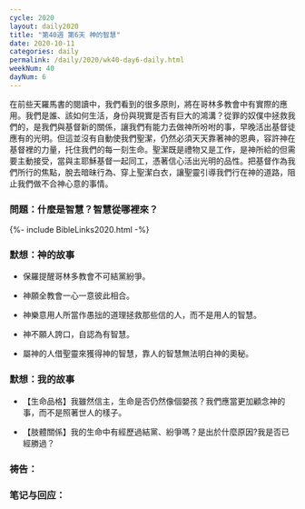 ```yaml
---
cycle: 2020
layout: daily2020
title: "第40週 第6天 神的智慧"
date: 2020-10-11
categories: daily
permalink: /daily/2020/wk40-day6-daily.html
weekNum: 40
dayNum: 6
---
```


在前些天羅馬書的閱讀中，我們看到的很多原則，將在哥林多教會中有實際的應用。我們是誰、該如何生活，身份與現實是否有巨大的鴻溝？從罪的奴僕中拯救我們的，是我們與基督新的關係，讓我們有能力去做神所吩咐的事，早晚活出基督徒應有的光明。但這並沒有自動使我們聖潔，仍然必須天天靠著神的恩典，容許神在基督裡的力量，托住我們的每一刻生命。聖潔既是禮物又是工作，是神所給的但需要主動接受，當與主耶穌基督一起同工，憑著信心活出光明的品性。把基督作為我們所行的焦點，脫去暗昧行為、穿上聖潔白衣，讓聖靈引導我們行在神的道路，阻止我們做不合神心意的事情。

### 問題：什麼是智慧？智慧從哪裡來？

{%- include BibleLinks2020.html -%}

### 默想：神的故事 
+ 保羅提醒哥林多教會不可結黨紛爭。

+ 神願全教會一心一意彼此相合。

+ 神樂意用人所當作愚拙的道理拯救那些信的人，而不是用人的智慧。

+ 神不願人誇口，自認為有智慧。

+ 屬神的人借聖靈來獲得神的智慧，靠人的智慧無法明白神的奧秘。

### 默想：我的故事
+ 【生命品格】我雖然信主，生命是否仍然像個嬰孩？我們應當更加顧念神的事，而不是照著世人的樣子。

+ 【肢體關係】我的生命中有經歷過結黨、紛爭嗎？是出於什麼原因?我是否已經勝過？

### 祷告：

### 笔记与回应：
